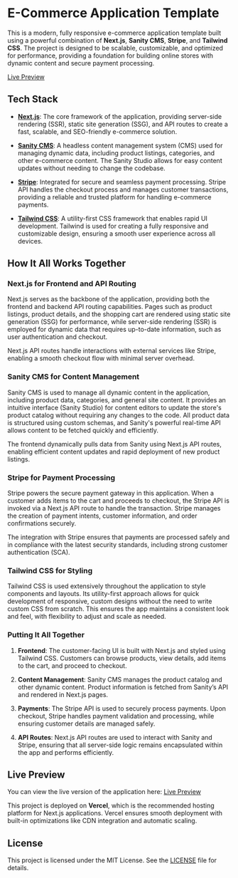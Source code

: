 # E-Commerce Application Template 

This is a modern, fully responsive e-commerce application template built using a powerful combination of **Next.js**, **Sanity CMS**, **Stripe**, and **Tailwind CSS**. The project is designed to be scalable, customizable, and optimized for performance, providing a foundation for building online stores with dynamic content and secure payment processing.

[Live Preview](https://style-heaven.vercel.app/)

## Tech Stack

- **[Next.js](https://nextjs.org/)**: The core framework of the application, providing server-side rendering (SSR), static site generation (SSG), and API routes to create a fast, scalable, and SEO-friendly e-commerce solution.
  
- **[Sanity CMS](https://www.sanity.io/)**: A headless content management system (CMS) used for managing dynamic data, including product listings, categories, and other e-commerce content. The Sanity Studio allows for easy content updates without needing to change the codebase.

- **[Stripe](https://stripe.com/)**: Integrated for secure and seamless payment processing. Stripe API handles the checkout process and manages customer transactions, providing a reliable and trusted platform for handling e-commerce payments.

- **[Tailwind CSS](https://tailwindcss.com/)**: A utility-first CSS framework that enables rapid UI development. Tailwind is used for creating a fully responsive and customizable design, ensuring a smooth user experience across all devices.

## How It All Works Together

### Next.js for Frontend and API Routing

Next.js serves as the backbone of the application, providing both the frontend and backend API routing capabilities. Pages such as product listings, product details, and the shopping cart are rendered using static site generation (SSG) for performance, while server-side rendering (SSR) is employed for dynamic data that requires up-to-date information, such as user authentication and checkout.

Next.js API routes handle interactions with external services like Stripe, enabling a smooth checkout flow with minimal server overhead.

### Sanity CMS for Content Management

Sanity CMS is used to manage all dynamic content in the application, including product data, categories, and general site content. It provides an intuitive interface (Sanity Studio) for content editors to update the store's product catalog without requiring any changes to the code. All product data is structured using custom schemas, and Sanity's powerful real-time API allows content to be fetched quickly and efficiently.

The frontend dynamically pulls data from Sanity using Next.js API routes, enabling efficient content updates and rapid deployment of new product listings.

### Stripe for Payment Processing

Stripe powers the secure payment gateway in this application. When a customer adds items to the cart and proceeds to checkout, the Stripe API is invoked via a Next.js API route to handle the transaction. Stripe manages the creation of payment intents, customer information, and order confirmations securely.

The integration with Stripe ensures that payments are processed safely and in compliance with the latest security standards, including strong customer authentication (SCA).

### Tailwind CSS for Styling

Tailwind CSS is used extensively throughout the application to style components and layouts. Its utility-first approach allows for quick development of responsive, custom designs without the need to write custom CSS from scratch. This ensures the app maintains a consistent look and feel, with flexibility to adjust and scale as needed.

### Putting It All Together

1. **Frontend**: The customer-facing UI is built with Next.js and styled using Tailwind CSS. Customers can browse products, view details, add items to the cart, and proceed to checkout.
  
2. **Content Management**: Sanity CMS manages the product catalog and other dynamic content. Product information is fetched from Sanity’s API and rendered in Next.js pages.

3. **Payments**: The Stripe API is used to securely process payments. Upon checkout, Stripe handles payment validation and processing, while ensuring customer details are managed safely.

4. **API Routes**: Next.js API routes are used to interact with Sanity and Stripe, ensuring that all server-side logic remains encapsulated within the app and performs efficiently.

## Live Preview

You can view the live version of the application here: [Live Preview](https://style-heaven.vercel.app/)

This project is deployed on **Vercel**, which is the recommended hosting platform for Next.js applications. Vercel ensures smooth deployment with built-in optimizations like CDN integration and automatic scaling.

## License

This project is licensed under the MIT License. See the [LICENSE](LICENSE) file for details.
